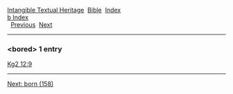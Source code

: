 [Intangible Textual Heritage](../../index)  [Bible](../index) 
[Index](index)   
[b Index](_b_)  
  [Previous](c01594)  [Next](c01596) 

------------------------------------------------------------------------

### &lt;bored&gt; 1 entry

[Kg2 12:9](../kjv/kg2012.htm#009)  

------------------------------------------------------------------------

[Next: born (158)](c01596)

